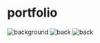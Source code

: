 # portfolio
![background](https://user-images.githubusercontent.com/105030132/218036337-d53eb2e1-d100-4516-bd51-33134f5f65a6.png)
![back](https://user-images.githubusercontent.com/105030132/218037816-47608ba9-9f15-4d2a-9943-27a3de73b014.png)
![back](https://user-images.githubusercontent.com/105030132/218040373-7ed671a5-4e7d-4dfe-a9f9-6511ef5781e5.png)


